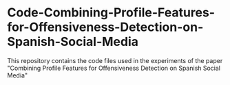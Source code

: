 # Code-Combining-Profile-Features-for-Offensiveness-Detection-on-Spanish-Social-Media
This repository contains the code files used in the experiments of the paper "Combining Profile Features for Offensiveness Detection on Spanish Social Media"
